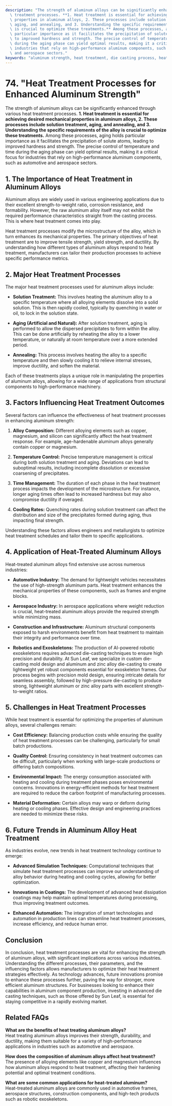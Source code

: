 ```yaml
---
description: "The strength of aluminum alloys can be significantly enhanced through various heat\
  \ treatment processes. **1. Heat treatment is essential for achieving desired mechanical\
  \ properties in aluminum alloys, 2. These processes include solution treatment,\
  \ aging, and annealing, and 3. Understanding the specific requirements of the alloy\
  \ is crucial to optimize these treatments.** Among these processes, aging holds\
  \ particular importance as it facilitates the precipitation of solute atoms, leading\
  \ to improved hardness and strength. The precise control of temperature and time\
  \ during the aging phase can yield optimal results, making it a critical focus for\
  \ industries that rely on high-performance aluminum components, such as automotive\
  \ and aerospace sectors."
keywords: "aluminum strength, heat treatment, die casting process, heat dissipation performance"
---
```

# 74. "Heat Treatment Processes for Enhanced Aluminum Strength"

The strength of aluminum alloys can be significantly enhanced through various heat treatment processes. **1. Heat treatment is essential for achieving desired mechanical properties in aluminum alloys, 2. These processes include solution treatment, aging, and annealing, and 3. Understanding the specific requirements of the alloy is crucial to optimize these treatments.** Among these processes, aging holds particular importance as it facilitates the precipitation of solute atoms, leading to improved hardness and strength. The precise control of temperature and time during the aging phase can yield optimal results, making it a critical focus for industries that rely on high-performance aluminum components, such as automotive and aerospace sectors.

## **1. The Importance of Heat Treatment in Aluminum Alloys**

Aluminum alloys are widely used in various engineering applications due to their excellent strength-to-weight ratio, corrosion resistance, and formability. However, the raw aluminum alloy itself may not exhibit the required performance characteristics straight from the casting process. This is where heat treatment comes into play. 

Heat treatment processes modify the microstructure of the alloy, which in turn enhances its mechanical properties. The primary objectives of heat treatment are to improve tensile strength, yield strength, and ductility. By understanding how different types of aluminum alloys respond to heat treatment, manufacturers can tailor their production processes to achieve specific performance metrics.

## **2. Major Heat Treatment Processes**

The major heat treatment processes used for aluminum alloys include:

- **Solution Treatment:** This involves heating the aluminum alloy to a specific temperature where all alloying elements dissolve into a solid solution. This is then rapidly cooled, typically by quenching in water or oil, to lock in the solution state.
  
- **Aging (Artificial and Natural):** After solution treatment, aging is performed to allow the dispersed precipitates to form within the alloy. This can be done artificially by reheating the alloy to a lower temperature, or naturally at room temperature over a more extended period.

- **Annealing:** This process involves heating the alloy to a specific temperature and then slowly cooling it to relieve internal stresses, improve ductility, and soften the material.

Each of these treatments plays a unique role in manipulating the properties of aluminum alloys, allowing for a wide range of applications from structural components to high-performance machinery.

## **3. Factors Influencing Heat Treatment Outcomes**

Several factors can influence the effectiveness of heat treatment processes in enhancing aluminum strength:

1. **Alloy Composition:** Different alloying elements such as copper, magnesium, and silicon can significantly affect the heat treatment response. For example, age-hardenable aluminum alloys generally contain copper or magnesium.

2. **Temperature Control:** Precise temperature management is critical during both solution treatment and aging. Deviations can lead to suboptimal results, including incomplete dissolution or excessive coarsening of precipitates.

3. **Time Management:** The duration of each phase in the heat treatment process impacts the development of the microstructure. For instance, longer aging times often lead to increased hardness but may also compromise ductility if overaged.

4. **Cooling Rates:** Quenching rates during solution treatment can affect the distribution and size of the precipitates formed during aging, thus impacting final strength.

Understanding these factors allows engineers and metallurgists to optimize heat treatment schedules and tailor them to specific applications.

## **4. Application of Heat-Treated Aluminum Alloys**

Heat-treated aluminum alloys find extensive use across numerous industries:

- **Automotive Industry:** The demand for lightweight vehicles necessitates the use of high-strength aluminum parts. Heat treatment enhances the mechanical properties of these components, such as frames and engine blocks.

- **Aerospace Industry:** In aerospace applications where weight reduction is crucial, heat-treated aluminum alloys provide the required strength while minimizing mass.

- **Construction and Infrastructure:** Aluminum structural components exposed to harsh environments benefit from heat treatment to maintain their integrity and performance over time.

- **Robotics and Exoskeletons:** The production of AI-powered robotic exoskeletons requires advanced die-casting techniques to ensure high precision and durability. At Sun Leaf, we specialize in custom die-casting mold design and aluminum and zinc alloy die-casting to create lightweight yet robust components essential for exoskeleton frames. Our process begins with precision mold design, ensuring intricate details for seamless assembly, followed by high-pressure die-casting to produce strong, lightweight aluminum or zinc alloy parts with excellent strength-to-weight ratios.

## **5. Challenges in Heat Treatment Processes**

While heat treatment is essential for optimizing the properties of aluminum alloys, several challenges remain:

- **Cost Efficiency:** Balancing production costs while ensuring the quality of heat treatment processes can be challenging, particularly for small batch productions.

- **Quality Control:** Ensuring consistency in heat treatment outcomes can be difficult, particularly when working with large-scale productions or differing batch compositions.

- **Environmental Impact:** The energy consumption associated with heating and cooling during treatment phases poses environmental concerns. Innovations in energy-efficient methods for heat treatment are required to reduce the carbon footprint of manufacturing processes.

- **Material Deformation:** Certain alloys may warp or deform during heating or cooling phases. Effective design and engineering practices are needed to minimize these risks.

## **6. Future Trends in Aluminum Alloy Heat Treatment**

As industries evolve, new trends in heat treatment technology continue to emerge:

- **Advanced Simulation Techniques:** Computational techniques that simulate heat treatment processes can improve our understanding of alloy behavior during heating and cooling cycles, allowing for better optimization.

- **Innovations in Coatings:** The development of advanced heat dissipation coatings may help maintain optimal temperatures during processing, thus improving treatment outcomes.

- **Enhanced Automation:** The integration of smart technologies and automation in production lines can streamline heat treatment processes, increase efficiency, and reduce human error.

## **Conclusion**

In conclusion, heat treatment processes are vital for enhancing the strength of aluminum alloys, with significant implications across various industries. Understanding the different processes, their parameters, and the influencing factors allows manufacturers to optimize their heat treatment strategies effectively. As technology advances, future innovations promise to enhance these processes further, paving the way for stronger, more efficient aluminum structures. For businesses looking to enhance their capabilities in aluminum component production, investing in advanced die casting techniques, such as those offered by Sun Leaf, is essential for staying competitive in a rapidly evolving market.

## Related FAQs

**What are the benefits of heat treating aluminum alloys?**  
Heat treating aluminum alloys improves their strength, durability, and ductility, making them suitable for a variety of high-performance applications in industries such as automotive and aerospace.

**How does the composition of aluminum alloys affect heat treatment?**  
The presence of alloying elements like copper and magnesium influences how aluminum alloys respond to heat treatment, affecting their hardening potential and optimal treatment conditions.

**What are some common applications for heat-treated aluminum?**  
Heat-treated aluminum alloys are commonly used in automotive frames, aerospace structures, construction components, and high-tech products such as robotic exoskeletons.
